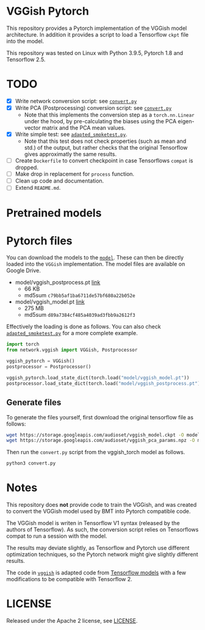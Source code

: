 # VGGish Pytorch
This repository provides a Pytorch implementation of the VGGish model architecture. In addition
it provides a script to load a Tensorflow `ckpt` file into the model. 

This repository was tested on Linux with Python 3.9.5, Pytorch 1.8 and Tensorflow 2.5.

# TODO

 - [x] Write network conversion script: see [`convert.py`](convert.py)
 - [x] Write PCA (Postprocessing) conversion script: see [`convert.py`](convert.py)
    * Note that this implements the conversion step as a `torch.nn.Linear` under the hood, by
    pre-calculating the biases using the PCA eigen-vector matrix and the PCA mean values.
 - [x] Write simple test: see [`adapted_smoketest.py`](adapted_smoketest.py).
    * Note that this test does not check properties (such as mean and std.) of the output, but
    rather checks that the original Tensorflow gives approximatly the same results.
 - [ ] Create `Dockerfile` to convert checkpoint in case Tensorflows `compat` is dropped. 
 - [ ] Make drop in replacement for `process` function.
 - [ ] Clean up code and documentation.
 - [ ] Extend `README.md`.

# Pretrained models

# Pytorch files
You can download the models to the [`model`](models). These can then be directly loaded into the `VGGish` implementation.
The model files are available on Google Drive.
 
 * model/vggish_postprocess.pt [link](https://drive.google.com/file/d/1NK2V5n5AMUdGftaCTnvJ2sLry0xzNa7v/view?usp=sharing)
    * 66 KB 
    * md5sum `c79bb5af1ba6711de57bf680a22b052e`
 * model/vggish_model.pt [link](https://drive.google.com/file/d/1s4-n58ZClFJwVbnrO74qgn8leir8Dj4l/view?usp=sharing)
    * 275 MB
    * md5sum `d89a7384cf485a4039ad3fbb9a2612f3`

Effectively the loading is done as follows. You can also check [`adapted_smoketest.py`](adapted_smoketest.py)
for a more complete example.

```python
import torch
from network.vggish import VGGish, Postprocessor

vggish_pytorch = VGGish()
postprocessor = Postprocessor()

vggish_pytorch.load_state_dict(torch.load("model/vggish_model.pt"))
postprocessor.load_state_dict(torch.load("model/vggish_postprocess.pt"))
```

## Generate files
To generate the files yourself, first download the original tensorflow file as follows:

```bash
wget https://storage.googleapis.com/audioset/vggish_model.ckpt -O model/vggish_model.ckpt
wget https://storage.googleapis.com/audioset/vggish_pca_params.npz -O model/vggish_pca_params.npz
```

Then run the `convert.py` script from the vggish_torch model as follows.

```bash
python3 convert.py
```
# Notes
This repository does **not** provide code to train the VGGish, and was created to convert the 
VGGish model used by BMT into Pytorch compatible code.

The VGGish model is writen in Tensorflow V1 syntax (released by the authors of Tensorflow).
As such, the conversion script relies on Tensorflows compat to run a session with the model.

The results may deviate slightly, as Tensorflow and Pytorch use different optimization techniques, 
so the Pytorch network might give slightly different results.

The code in [`vggish`](vggish) is adapted code from [Tensorflow models](https://github.com/tensorflow/models/blob/4079c5d9693142a406f6ff392d14e2034b5f496d/research/audioset/vggish/)
with a few modifications to be compatible with Tensorflow 2.

# LICENSE

Released under the Apache 2 license, see [LICENSE](LICENSE).